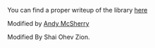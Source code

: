 You can find a proper writeup of the library [here](http://blog.tortuga22.com/2010/05/31/announcing-tortuga-22-ninepatch/)

Modified by [Andy McSherry](http://www.andymcsherry.com)

Modified By Shai Ohev Zion.
